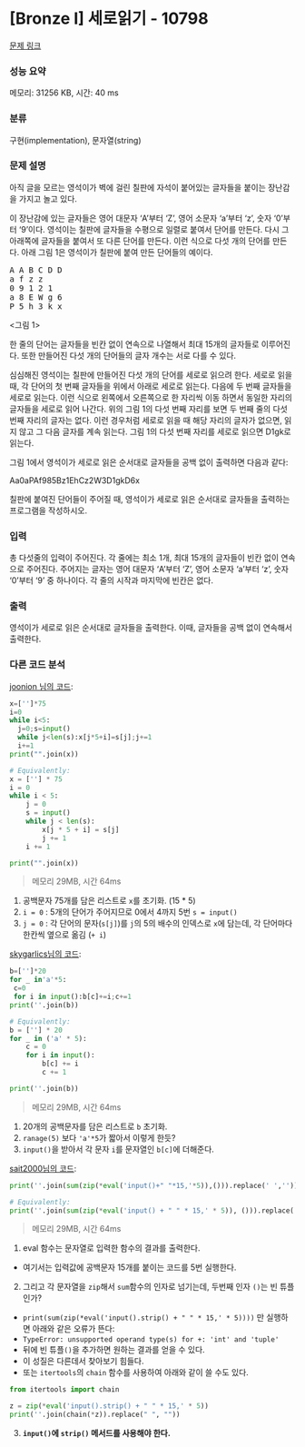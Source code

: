 # [Bronze I] 세로읽기 - 10798 

[문제 링크](https://www.acmicpc.net/problem/10798) 

### 성능 요약

메모리: 31256 KB, 시간: 40 ms

### 분류

구현(implementation), 문자열(string)

### 문제 설명

<p>아직 글을 모르는 영석이가 벽에 걸린 칠판에 자석이 붙어있는 글자들을 붙이는 장난감을 가지고 놀고 있다. </p>

<p>이 장난감에 있는 글자들은 영어 대문자 ‘A’부터 ‘Z’, 영어 소문자 ‘a’부터 ‘z’, 숫자 ‘0’부터 ‘9’이다. 영석이는 칠판에 글자들을 수평으로 일렬로 붙여서 단어를 만든다. 다시 그 아래쪽에 글자들을 붙여서 또 다른 단어를 만든다. 이런 식으로 다섯 개의 단어를 만든다. 아래 그림 1은 영석이가 칠판에 붙여 만든 단어들의 예이다. </p>

<pre>A A B C D D
a f z z 
0 9 1 2 1
a 8 E W g 6
P 5 h 3 k x</pre>

<p><그림 1></p>

<p>한 줄의 단어는 글자들을 빈칸 없이 연속으로 나열해서 최대 15개의 글자들로 이루어진다. 또한 만들어진 다섯 개의 단어들의 글자 개수는 서로 다를 수 있다. </p>

<p>심심해진 영석이는 칠판에 만들어진 다섯 개의 단어를 세로로 읽으려 한다. 세로로 읽을 때, 각 단어의 첫 번째 글자들을 위에서 아래로 세로로 읽는다. 다음에 두 번째 글자들을 세로로 읽는다. 이런 식으로 왼쪽에서 오른쪽으로 한 자리씩 이동 하면서 동일한 자리의 글자들을 세로로 읽어 나간다. 위의 그림 1의 다섯 번째 자리를 보면 두 번째 줄의 다섯 번째 자리의 글자는 없다. 이런 경우처럼 세로로 읽을 때 해당 자리의 글자가 없으면, 읽지 않고 그 다음 글자를 계속 읽는다. 그림 1의 다섯 번째 자리를 세로로 읽으면 D1gk로 읽는다. </p>

<p>그림 1에서 영석이가 세로로 읽은 순서대로 글자들을 공백 없이 출력하면 다음과 같다:</p>

<p>Aa0aPAf985Bz1EhCz2W3D1gkD6x</p>

<p>칠판에 붙여진 단어들이 주어질 때, 영석이가 세로로 읽은 순서대로 글자들을 출력하는 프로그램을 작성하시오.</p>

### 입력 

 <p>총 다섯줄의 입력이 주어진다. 각 줄에는 최소 1개, 최대 15개의 글자들이 빈칸 없이 연속으로 주어진다. 주어지는 글자는 영어 대문자 ‘A’부터 ‘Z’, 영어 소문자 ‘a’부터 ‘z’, 숫자 ‘0’부터 ‘9’ 중 하나이다. 각 줄의 시작과 마지막에 빈칸은 없다.</p>

### 출력 

 <p>영석이가 세로로 읽은 순서대로 글자들을 출력한다. 이때, 글자들을 공백 없이 연속해서 출력한다. </p>

### 다른 코드 분석
[joonion 님의 코드](https://www.acmicpc.net/source/53740130):
```python
x=['']*75
i=0
while i<5:
  j=0;s=input()
  while j<len(s):x[j*5+i]=s[j];j+=1
  i+=1
print("".join(x))

# Equivalently:
x = [''] * 75
i = 0
while i < 5:
    j = 0
    s = input()
    while j < len(s):
        x[j * 5 + i] = s[j]
        j += 1
    i += 1

print("".join(x))
```
> 메모리 29MB, 시간 64ms

1. 공백문자 75개를 담은 리스트로 `x`를 초기화. (15 * 5)
2. `i = 0` : 5개의 단어가 주어지므로 0에서 4까지 5번 `s = input()`
3. `j = 0` : 각 단어의 문자(`s[j]`)를 `j`의 5의 배수의 인덱스로 `x`에 담는데, 각 단어마다 한칸씩 옆으로 옮김 (`+ i`)

[skygarlics님의 코드](https://www.acmicpc.net/source/740239):
```python
b=['']*20
for _ in'a'*5:
 c=0
 for i in input():b[c]+=i;c+=1
print(''.join(b))

# Equivalently:
b = [''] * 20
for _ in ('a' * 5):
    c = 0
    for i in input():
        b[c] += i
        c += 1

print(''.join(b))
```
> 메모리 29MB, 시간 64ms

1. 20개의 공백문자를 담은 리스트로 `b` 초기화.
2. `ranage(5)` 보다 `'a'*5`가 짧아서 이렇게 한듯?
3. `input()`을 받아서 각 문자 `i`를 문자열인 `b[c]`에 더해준다.

[sait2000님의 코드](https://www.acmicpc.net/source/5236234):
```python
print(''.join(sum(zip(*eval('input()+" "*15,'*5)),())).replace(' ',''))

# Equivalently:
print(''.join(sum(zip(*eval('input() + " " * 15,' * 5)), ())).replace(' ', ''))
```
> 메모리 29MB, 시간 64ms

1. eval 함수는 문자열로 입력한 함수의 결과를 출력한다.
  - 여기서는 입력값에 공백문자 15개를 붙이는 코드를 5번 실행한다.
2. 그리고 각 문자열을 `zip`해서 `sum`함수의 인자로 넘기는데, 두번째 인자 `()`는 빈 튜플인가?
  - `print(sum(zip(*eval('input().strip() + " " * 15,' * 5))))` 만 실행하면 아래와 같은 오류가 뜬다:
  - `TypeError: unsupported operand type(s) for +: 'int' and 'tuple'`
  - 뒤에 빈 튜플`()`을 추가하면 원하는 결과를 얻을 수 있다.
  - 이 성질은 다른데서 찾아보기 힘들다.
  - 또는 `itertools`의 `chain` 함수를 사용하여 아래와 같이 쓸 수도 있다.
```python
from itertools import chain

z = zip(*eval('input().strip() + " " * 15,' * 5))
print(''.join(chain(*z)).replace(" ", ""))

```
3. **`input()`에 `strip()` 메서드를 사용해야 한다.**
